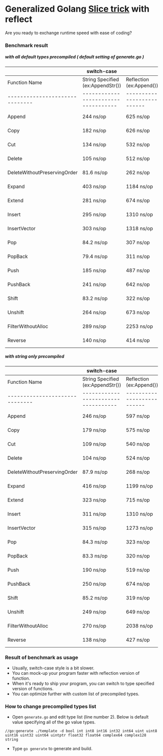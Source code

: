 # Generalized Golang [Slice trick](https://github.com/golang/go/wiki/SliceTricks) with reflect
Are you ready to exchange runtime speed with ease of coding?


### Benchmark result

##### with all default types precompiled ( default setting of generate.go )

|                              | switch-case                       |                          | reflection |            |
|------------------------------|-----------------------------------|--------------------------|------------|------------|
| Function Name                | String Specified (ex:AppendStr()) | Reflection (ex:Append()) | String     | Reflection |
|------------------------------|-----------------------------------|--------------------------|------------|------------|
| Append                       | 244 ns/op                         | 625 ns/op                | 248 ns/op  | 600 ns/op  |
| Copy                         | 182 ns/op                         | 626 ns/op                | 174 ns/op  | 632 ns/op  |
| Cut                          | 134 ns/op                         | 532 ns/op                | 92.9 ns/op | 473 ns/op  |
| Delete                       | 105 ns/op                         | 512 ns/op                | 106 ns/op  | 477 ns/op  |
| DeleteWithoutPreservingOrder | 81.6 ns/op                        | 262 ns/op                | 80.3 ns/op | 288 ns/op  |
| Expand                       | 403 ns/op                         | 1184 ns/op               | 471 ns/op  | 1291 ns/op |
| Extend                       | 281 ns/op                         | 674 ns/op                | 286 ns/op  | 689 ns/op  |
| Insert                       | 295 ns/op                         | 1310 ns/op               | 297 ns/op  | 1252 ns/op |
| InsertVector                 | 303 ns/op                         | 1318 ns/op               | 326 ns/op  | 1321 ns/op |
| Pop                          | 84.2 ns/op                        | 307 ns/op                | 91.0 ns/op | 340 ns/op  |
| PopBack                      | 79.4 ns/op                        | 311 ns/op                | 92.8 ns/op | 314 ns/op  |
| Push                         | 185 ns/op                         | 487 ns/op                | 196 ns/op  | 500 ns/op  |
| PushBack                     | 241 ns/op                         | 642 ns/op                | 255 ns/op  | 656 ns/op  |
| Shift                        | 83.2 ns/op                        | 322 ns/op                | 83.4 ns/op | 316 ns/op  |
| Unshift                      | 264 ns/op                         | 673 ns/op                | 250 ns/op  | 707 ns/op  |
| FilterWithoutAlloc           | 289 ns/op                         | 2253 ns/op               | 275 ns/op  | 2118 ns/op |
| Reverse                      | 140 ns/op                         | 414 ns/op                | 130 ns/op  | 389 ns/op  |

##### with string only precompiled 

|                              | switch-case                       |                          | reflection |            |
|------------------------------|-----------------------------------|--------------------------|------------|------------|
| Function Name                | String Specified (ex:AppendStr()) | Reflection (ex:Append()) | String     | Reflection |
|------------------------------|-----------------------------------|--------------------------|------------|------------|
| Append                       | 246 ns/op                         | 597 ns/op                | 249 ns/op  | 620 ns/op  |
| Copy                         | 179 ns/op                         | 575 ns/op                | 198 ns/op  | 550 ns/op  |
| Cut                          | 109 ns/op                         | 540 ns/op                | 92.2 ns/op | 467 ns/op  |
| Delete                       | 104 ns/op                         | 524 ns/op                | 90.3 ns/op | 462 ns/op  |
| DeleteWithoutPreservingOrder | 87.9 ns/op                        | 268 ns/op                | 80.0 ns/op | 261 ns/op  |
| Expand                       | 416 ns/op                         | 1199 ns/op               | 396 ns/op  | 1186 ns/op |
| Extend                       | 323 ns/op                         | 715 ns/op                | 277 ns/op  | 673 ns/op  |
| Insert                       | 311 ns/op                         | 1310 ns/op               | 318 ns/op  | 1407 ns/op |
| InsertVector                 | 315 ns/op                         | 1273 ns/op               | 319 ns/op  | 1253 ns/op |
| Pop                          | 84.3 ns/op                        | 323 ns/op                | 85.8 ns/op | 298 ns/op  |
| PopBack                      | 83.3 ns/op                        | 320 ns/op                | 80.5 ns/op | 306 ns/op  |
| Push                         | 190 ns/op                         | 519 ns/op                | 184 ns/op  | 563 ns/op  |
| PushBack                     | 250 ns/op                         | 674 ns/op                | 264 ns/op  | 682 ns/op  |
| Shift                        | 85.2 ns/op                        | 319 ns/op                | 82.4 ns/op | 331 ns/op  |
| Unshift                      | 249 ns/op                         | 649 ns/op                | 248 ns/op  | 630 ns/op  |
| FilterWithoutAlloc           | 270 ns/op                         | 2038 ns/op               | 277 ns/op  | 2026 ns/op |
| Reverse                      | 138 ns/op                         | 427 ns/op                | 136 ns/op  | 380 ns/op  |

### Result of benchmark as usage
 - Usually, switch-case style is a bit slower.
 - You can mock-up your program faster with reflection version of function.
 - When it's ready to ship your program, you can switch to type specified version of functions.
 - You can optimize further with custom list of precompiled types.

### How to change precompiled types list
 - Open `generate.go` and edit type list (line number 2). Below is default value specifying all of the go value types.
```
//go:generate ./template -d bool int int8 int16 int32 int64 uint uint8 uint16 uint32 uint64 uintptr float32 float64 complex64 complex128 string
```
 - Type `go generate` to generate and build.
